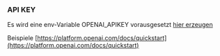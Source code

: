 ### API KEY

Es wird eine env-Variable OPENAI_APIKEY vorausgesetzt [hier erzeugen](https://platform.openai.com/account/api-keys})

Beispiele [https://platform.openai.com/docs/quickstart](https://platform.openai.com/docs/quickstart)